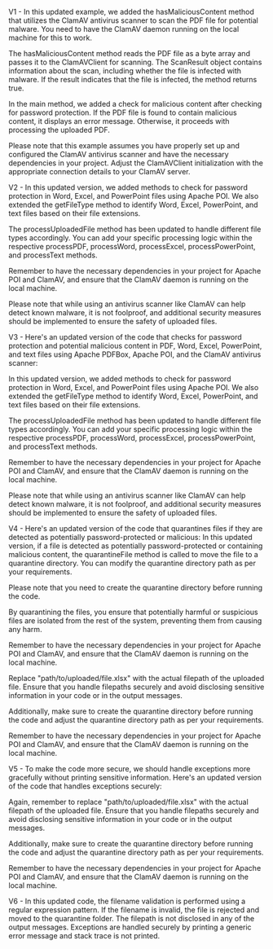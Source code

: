 V1 - In this updated example, we added the hasMaliciousContent method that utilizes the ClamAV antivirus scanner to scan the PDF file for potential malware. You need to have the ClamAV daemon running on the local machine for this to work.

The hasMaliciousContent method reads the PDF file as a byte array and passes it to the ClamAVClient for scanning. The ScanResult object contains information about the scan, including whether the file is infected with malware. If the result indicates that the file is infected, the method returns true.

In the main method, we added a check for malicious content after checking for password protection. If the PDF file is found to contain malicious content, it displays an error message. Otherwise, it proceeds with processing the uploaded PDF.

Please note that this example assumes you have properly set up and configured the ClamAV antivirus scanner and have the necessary dependencies in your project. Adjust the ClamAVClient initialization with the appropriate connection details to your ClamAV server.

V2 - In this updated version, we added methods to check for password protection in Word, Excel, and PowerPoint files using Apache POI. We also extended the getFileType method to identify Word, Excel, PowerPoint, and text files based on their file extensions.

The processUploadedFile method has been updated to handle different file types accordingly. You can add your specific processing logic within the respective processPDF, processWord, processExcel, processPowerPoint, and processText methods.

Remember to have the necessary dependencies in your project for Apache POI and ClamAV, and ensure that the ClamAV daemon is running on the local machine.

Please note that while using an antivirus scanner like ClamAV can help detect known malware, it is not foolproof, and additional security measures should be implemented to ensure the safety of uploaded files.

V3 - Here's an updated version of the code that checks for password protection and potential malicious content in PDF, Word, Excel, PowerPoint, and text files using Apache PDFBox, Apache POI, and the ClamAV antivirus scanner:

In this updated version, we added methods to check for password protection in Word, Excel, and PowerPoint files using Apache POI. We also extended the getFileType method to identify Word, Excel, PowerPoint, and text files based on their file extensions.

The processUploadedFile method has been updated to handle different file types accordingly. You can add your specific processing logic within the respective processPDF, processWord, processExcel, processPowerPoint, and processText methods.

Remember to have the necessary dependencies in your project for Apache POI and ClamAV, and ensure that the ClamAV daemon is running on the local machine.

Please note that while using an antivirus scanner like ClamAV can help detect known malware, it is not foolproof, and additional security measures should be implemented to ensure the safety of uploaded files.

V4 - Here's an updated version of the code that quarantines files if they are detected as potentially password-protected or malicious:
In this updated version, if a file is detected as potentially password-protected or containing malicious content, the quarantineFile method is called to move the file to a quarantine directory. You can modify the quarantine directory path as per your requirements.

Please note that you need to create the quarantine directory before running the code.

By quarantining the files, you ensure that potentially harmful or suspicious files are isolated from the rest of the system, preventing them from causing any harm.

Remember to have the necessary dependencies in your project for Apache POI and ClamAV, and ensure that the ClamAV daemon is running on the local machine.

Replace "path/to/uploaded/file.xlsx" with the actual filepath of the uploaded file. Ensure that you handle filepaths securely and avoid disclosing sensitive information in your code or in the output messages.

Additionally, make sure to create the quarantine directory before running the code and adjust the quarantine directory path as per your requirements.

Remember to have the necessary dependencies in your project for Apache POI and ClamAV, and ensure that the ClamAV daemon is running on the local machine.

V5 - To make the code more secure, we should handle exceptions more gracefully without printing sensitive information. Here's an updated version of the code that handles exceptions securely:

Again, remember to replace "path/to/uploaded/file.xlsx" with the actual filepath of the uploaded file. Ensure that you handle filepaths securely and avoid disclosing sensitive information in your code or in the output messages.

Additionally, make sure to create the quarantine directory before running the code and adjust the quarantine directory path as per your requirements.

Remember to have the necessary dependencies in your project for Apache POI and ClamAV, and ensure that the ClamAV daemon is running on the local machine.

V6 - In this updated code, the filename validation is performed using a regular expression pattern. If the filename is invalid, the file is rejected and moved to the quarantine folder. The filepath is not disclosed in any of the output messages. Exceptions are handled securely by printing a generic error message and stack trace is not printed.
